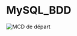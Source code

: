 # MySQL_BDD

![MCD de départ](https://simplonline.co/_next/image?url=https%3A%2F%2Fsimplonline-v3-prod.s3.eu-west-3.amazonaws.com%2Fmedia%2Fimage%2Fpng%2F96126cc3-3aee-4fc7-abb2-1a2e869feb7b.png&w=1280&q=75)
